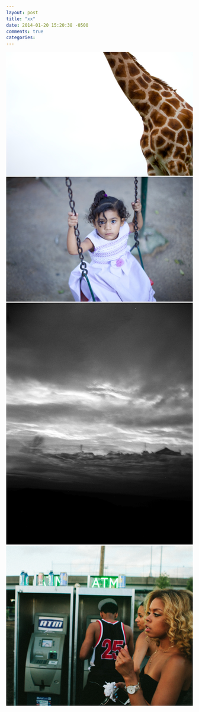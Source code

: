 ```yaml
---
layout: post
title: "xx"
date: 2014-01-20 15:20:38 -0500
comments: true
categories: 
---
```

![geoffrey](/images/giraffe.jpg)
![personal](/images/rio5.jpg)
![personal](/images/ireland.jpg)
![personal](/images/xx2.jpg)
